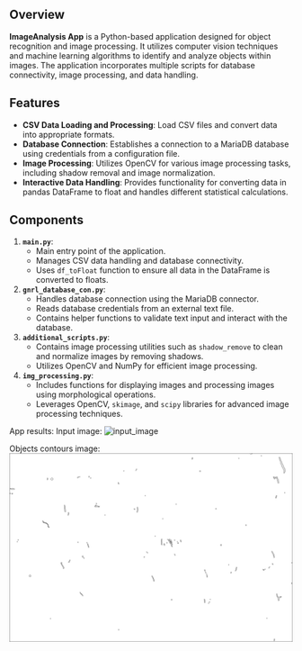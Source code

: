 
## Overview

**ImageAnalysis App** is a Python-based application designed for object recognition and image processing. It utilizes computer vision techniques and machine learning algorithms to identify and analyze objects within images. The application incorporates multiple scripts for database connectivity, image processing, and data handling.

## Features
- **CSV Data Loading and Processing**: Load CSV files and convert data into appropriate formats.
- **Database Connection**: Establishes a connection to a MariaDB database using credentials from a configuration file.
- **Image Processing**: Utilizes OpenCV for various image processing tasks, including shadow removal and image normalization.
- **Interactive Data Handling**: Provides functionality for converting data in pandas DataFrame to float and handles different statistical calculations.

## Components
1. **`main.py`**:
   - Main entry point of the application.
   - Manages CSV data handling and database connectivity.
   - Uses `df_toFloat` function to ensure all data in the DataFrame is converted to floats.
2. **`gnrl_database_con.py`**:
   - Handles database connection using the MariaDB connector.
   - Reads database credentials from an external text file.
   - Contains helper functions to validate text input and interact with the database.
3. **`additional_scripts.py`**:
   - Contains image processing utilities such as `shadow_remove` to clean and normalize images by removing shadows.
   - Utilizes OpenCV and NumPy for efficient image processing.
4. **`img_processing.py`**:
   - Includes functions for displaying images and processing images using morphological operations.
   - Leverages OpenCV, `skimage`, and `scipy` libraries for advanced image processing techniques.

App results:
Input image:
![input_image](data/4_1_4_BSE_001x250.jpg)

Objects contours image:
![output_image](data/processed_images/contours.png)

